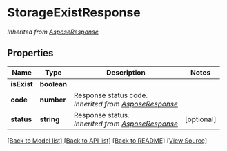 ﻿# StorageExistResponse


*Inherited from [AsposeResponse](AsposeResponse.md)*
## Properties
Name | Type | Description | Notes
------------ | ------------- | ------------- | -------------
**isExist** | **boolean** |  | 
**code** | **number** | Response status code.<br />*Inherited from [AsposeResponse](AsposeResponse.md)* | 
**status** | **string** | Response status.<br />*Inherited from [AsposeResponse](AsposeResponse.md)* | [optional]

[[Back to Model list]](../README.md#documentation-for-models) [[Back to API list]](../README.md#documentation-for-api-endpoints) [[Back to README]](../README.md) [[View Source]](../src/models/storageExistResponse.ts)

